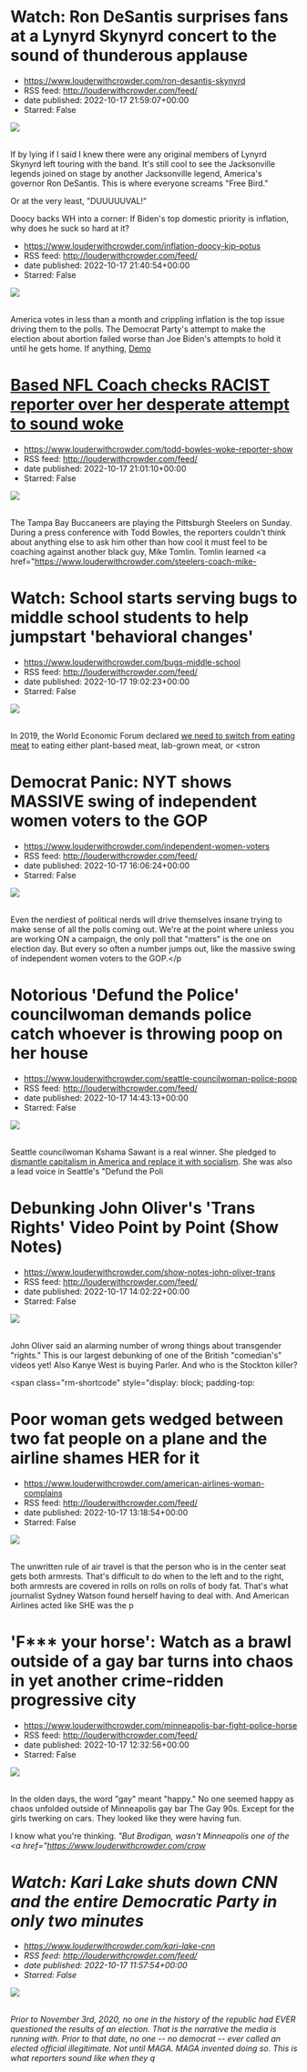 # Watch: Ron DeSantis surprises fans at a Lynyrd Skynyrd concert to the sound of thunderous applause
 - https://www.louderwithcrowder.com/ron-desantis-skynyrd
 - RSS feed: http://louderwithcrowder.com/feed/
 - date published: 2022-10-17 21:59:07+00:00
 - Starred: False

<img src="https://www.louderwithcrowder.com/media-library/image.png?id=29625129&amp;width=1245&amp;height=700&amp;coordinates=0%2C0%2C0%2C118" /><br /><br /><p>If by lying if I said I knew there were any original members of Lynyrd Skynyrd left touring with the band. It's still cool to see the Jacksonville legends joined on stage by another Jacksonville legend, America's governor Ron DeSantis. This is where everyone screams "Free Bird."</p><p>Or at the very least, "DUUUUUVAL!"</p>
<p class="short

# Doocy backs WH into a corner: If Biden's top domestic priority is inflation, why does he suck so hard at it?
 - https://www.louderwithcrowder.com/inflation-doocy-kjp-potus
 - RSS feed: http://louderwithcrowder.com/feed/
 - date published: 2022-10-17 21:40:54+00:00
 - Starred: False

<img src="https://www.louderwithcrowder.com/media-library/image.png?id=31955929&amp;width=1245&amp;height=700&amp;coordinates=0%2C0%2C0%2C118" /><br /><br /><p>America votes in less than a month and crippling inflation is the top issue driving them to the polls. The Democrat Party's attempt to make the election about abortion failed worse than Joe Biden's attempts to hold it until he gets home. If anything, <a href="https://www.louderwithcrowder.com/independent-women-voters" target="_blank">Demo

# Based NFL Coach checks RACIST reporter over her desperate attempt to sound woke
 - https://www.louderwithcrowder.com/todd-bowles-woke-reporter-show
 - RSS feed: http://louderwithcrowder.com/feed/
 - date published: 2022-10-17 21:01:10+00:00
 - Starred: False

<img src="https://www.louderwithcrowder.com/media-library/image.jpg?id=31955896&amp;width=1245&amp;height=700&amp;coordinates=0%2C0%2C0%2C0" /><br /><br /><p>The Tampa Bay Buccaneers are playing the Pittsburgh Steelers on Sunday. During a press conference with Todd Bowles, the reporters couldn't think about anything else to ask him other than how cool it must feel to be coaching against another black guy, Mike Tomlin. Tomlin learned <a href="https://www.louderwithcrowder.com/steelers-coach-mike-

# Watch: School starts serving bugs to middle school students to help jumpstart 'behavioral changes'
 - https://www.louderwithcrowder.com/bugs-middle-school
 - RSS feed: http://louderwithcrowder.com/feed/
 - date published: 2022-10-17 19:02:23+00:00
 - Starred: False

<img src="https://www.louderwithcrowder.com/media-library/image.jpg?id=31955322&amp;width=1245&amp;height=700&amp;coordinates=0%2C15%2C0%2C103" /><br /><br /><p>In 2019, the World Economic Forum declared <a href="https://notthebee.com/article/the-netherlands-starts-serving-mealworms-in-schools-as-a-sustainable-meat-substitute-to-meet-world-economic-forums-sustainability-objectives" target="_blank">we need to switch from eating meat</a> to eating either plant-based meat, lab-grown meat, or <stron

# Democrat Panic: NYT shows MASSIVE swing of independent women voters to the GOP
 - https://www.louderwithcrowder.com/independent-women-voters
 - RSS feed: http://louderwithcrowder.com/feed/
 - date published: 2022-10-17 16:06:24+00:00
 - Starred: False

<img src="https://www.louderwithcrowder.com/media-library/image.jpg?id=31954566&amp;width=1200&amp;height=800&amp;coordinates=11%2C0%2C12%2C0" /><br /><br /><p>Even the nerdiest of political nerds will drive themselves insane trying to make sense of all the polls coming out. We're at the point where unless you are working ON a campaign, the only poll that "matters" is the one on election day. But every so often a number jumps out, like the massive swing of independent women voters to the GOP.</p

# Notorious 'Defund the Police' councilwoman demands police catch whoever is throwing poop on her house
 - https://www.louderwithcrowder.com/seattle-councilwoman-police-poop
 - RSS feed: http://louderwithcrowder.com/feed/
 - date published: 2022-10-17 14:43:13+00:00
 - Starred: False

<img src="https://www.louderwithcrowder.com/media-library/image.jpg?id=31954301&amp;width=1200&amp;height=800&amp;coordinates=0%2C0%2C24%2C0" /><br /><br /><p>Seattle councilwoman Kshama Sawant is a real winner. She pledged to <a href="https://www.louderwithcrowder.com/another-democrat-promises-to-dismantle-capitalism-in-america-and-replace-it-with-socialism" target="_blank">dismantle capitalism in America and replace it with socialism</a>. She was also a lead voice in Seattle's "Defund the Poli

# Debunking John Oliver's 'Trans Rights' Video Point by Point (Show Notes)
 - https://www.louderwithcrowder.com/show-notes-john-oliver-trans
 - RSS feed: http://louderwithcrowder.com/feed/
 - date published: 2022-10-17 14:02:22+00:00
 - Starred: False

<img src="https://www.louderwithcrowder.com/media-library/image.jpg?id=31954213&amp;width=1200&amp;height=800&amp;coordinates=0%2C0%2C24%2C0" /><br /><br /><p>John Oliver said an alarming number of wrong things about transgender "rights." This is our largest debunking of one of the British "comedian's" videos yet! Also Kanye West is buying Parler. And who is the Stockton killer?</p><p class="shortcode-media shortcode-media-youtube">
<span class="rm-shortcode" style="display: block; padding-top: 

# Poor woman gets wedged between two fat people on a plane and the airline shames HER for it
 - https://www.louderwithcrowder.com/american-airlines-woman-complains
 - RSS feed: http://louderwithcrowder.com/feed/
 - date published: 2022-10-17 13:18:54+00:00
 - Starred: False

<img src="https://www.louderwithcrowder.com/media-library/image.jpg?id=31953973&amp;width=1245&amp;height=700&amp;coordinates=0%2C59%2C0%2C59" /><br /><br /><p>The unwritten rule of air travel is that the person who is in the center seat gets both armrests. That's difficult to do when to the left and to the right, both armrests are covered in rolls on rolls on rolls of body fat. That's what journalist Sydney Watson found herself having to deal with. And American Airlines acted like SHE was the p

# 'F*** your horse': Watch as a brawl outside of a gay bar turns into chaos in yet another crime-ridden progressive city
 - https://www.louderwithcrowder.com/minneapolis-bar-fight-police-horse
 - RSS feed: http://louderwithcrowder.com/feed/
 - date published: 2022-10-17 12:32:56+00:00
 - Starred: False

<img src="https://www.louderwithcrowder.com/media-library/image.png?id=31953862&amp;width=1245&amp;height=700&amp;coordinates=0%2C0%2C0%2C118" /><br /><br /><p>In the olden days, the word "gay" meant "happy." No one seemed happy as chaos unfolded outside of Minneapolis gay bar The Gay 90s. Except for the girls twerking on cars. They looked like they were having fun.</p><p>I know what you're thinking. <em>"But Brodigan, wasn't Minneapolis one of the <a href="https://www.louderwithcrowder.com/crow

# Watch: Kari Lake shuts down CNN and the entire Democratic Party in only two minutes
 - https://www.louderwithcrowder.com/kari-lake-cnn
 - RSS feed: http://louderwithcrowder.com/feed/
 - date published: 2022-10-17 11:57:54+00:00
 - Starred: False

<img src="https://www.louderwithcrowder.com/media-library/image.png?id=31953746&amp;width=1245&amp;height=700&amp;coordinates=0%2C0%2C0%2C118" /><br /><br /><p>Prior to November 3rd, 2020, no one in the history of the republic had EVER questioned the results of an election. That is the narrative the media is running with. Prior to that date, no one -- no democrat -- ever called an elected official illegitimate. Not until MAGA. MAGA invented doing so. This is what reporters sound like when they q
